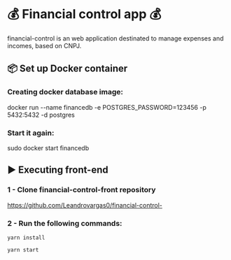 # 💰 Financial control app 💰
financial-control is an web application destinated to manage expenses and incomes, based on CNPJ.
## 📦 Set up Docker container
###  Creating docker database image: 
docker run --name financedb -e POSTGRES_PASSWORD=123456 -p 5432:5432 -d postgres

### Start it again:
sudo docker start financedb

## ▶ Executing front-end
### 1 - Clone financial-control-front repository
https://github.com/Leandrovargas0/financial-control-
### 2 - Run the following commands:
```
yarn install 
```
```
yarn start
```
